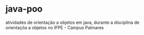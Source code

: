 # java-poo
atividades de orientação a objetos em java, durante a disciplina de orientaçõa a objetos no IFPE - Campus Palmares
